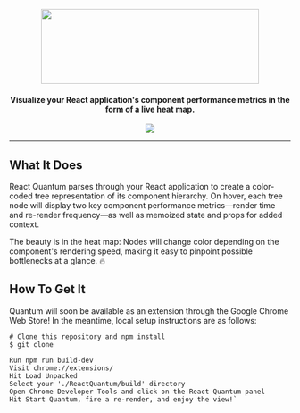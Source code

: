 <p align="center">
  <img width="390" height="134" src="https://user-images.githubusercontent.com/35183001/51876992-720b6180-2338-11e9-9d85-faa80c1e4572.png">
</p>
<h4 align="center">Visualize your React application's component performance metrics in the form of a live heat map.</h4>
<p align="center">
<img src="https://img.shields.io/badge/release-beta-yellow.svg">
 <p>

___

<h2>What It Does</h2>
<p>React Quantum parses through your React application to create a color-coded tree representation of its component hierarchy. On hover, each tree node will display two key component performance metrics&mdash;render time and re-render frequency&mdash;as well as memoized state and props for added context. 

The beauty is in the heat map: Nodes will change color depending on the component's rendering speed, making it easy to pinpoint possible bottlenecks at a glance. :fire:</p>

<h2>How To Get It</h2>
<p>Quantum will soon be available as an extension through the Google Chrome Web Store! In the meantime, local setup instructions are as follows:</p>

```
# Clone this repository and npm install
$ git clone 
  
Run npm run build-dev
Visit chrome://extensions/
Hit Load Unpacked
Select your './ReactQuantum/build' directory
Open Chrome Developer Tools and click on the React Quantum panel
Hit Start Quantum, fire a re-render, and enjoy the view!`
```

